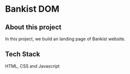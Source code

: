 # Bankist DOM

## About this project

In this project, we build an landing page of Bankist website.

## Tech Stack

HTML, CSS and Javascript
